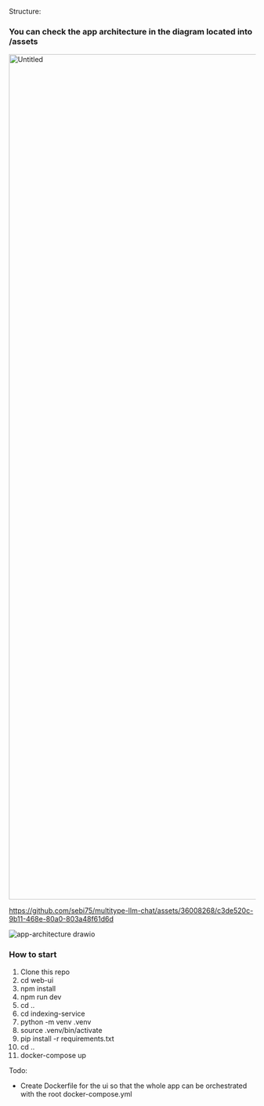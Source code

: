 Structure:

### You can check the app architecture in the diagram located into /assets

<img width="1723" alt="Untitled" src="https://github.com/sebi75/multitype-llm-chat/assets/36008268/60dfd7c0-c21d-47a5-9196-e824b323539f">


https://github.com/sebi75/multitype-llm-chat/assets/36008268/c3de520c-9b11-468e-80a0-803a48f61d6d

![app-architecture drawio](https://github.com/sebi75/multitype-llm-chat/assets/36008268/e4c56f6b-d32e-4f4d-b4dc-497fc7868c48)



### How to start

1. Clone this repo
2. cd web-ui
3. npm install
4. npm run dev
5. cd ..
6. cd indexing-service
7. python -m venv .venv
8. source .venv/bin/activate
9. pip install -r requirements.txt
10. cd ..
11. docker-compose up

Todo:

- Create Dockerfile for the ui so that the whole app can be orchestrated with the root docker-compose.yml
